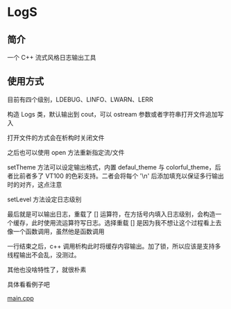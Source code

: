 # LogS

## 简介

一个 C++ 流式风格日志输出工具

## 使用方式

目前有四个级别，LDEBUG、LINFO、LWARN、LERR

构造 Logs 类，默认输出到 cout，可以 ostream 参数或者字符串打开文件追加写入

打开文件的方式会在析构时关闭文件

之后也可以使用 open 方法重新指定流/文件

setTheme 方法可以设定输出格式，内置 defaul_theme 与 colorful_theme，后者比前者多了 VT100 的色彩支持。二者会将每个 '\n' 后添加填充以保证多行输出时的对齐，这点注意

setLevel 方法设定日志级别

最后就是可以输出日志，重载了 [] 运算符，在方括号内填入日志级别，会构造一个缓存，此时使用流运算符写日志。选择重载 [] 是因为我不想让这个过程看上去像一个函数调用，虽然他是函数调用

一行结束之后，c++ 调用析构此时将缓存内容输出。加了锁，所以应该是支持多线程输出不会乱，没测过。

其他也没啥特性了，就很朴素

具体看看例子吧

[main.cpp](../example/logs/main.cpp)
